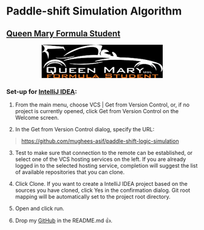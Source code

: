 # Paddle-shift Simulation Algorithm

## [Queen Mary Formula Student](https://www.qmformulastudent.co.uk/)

<p align="center">
  <img src="/logo/QMFSLogo.jpg">
</p>

### Set-up for [IntelliJ IDEA](https://www.jetbrains.com/idea/download/#section=windows):

1. From the main menu, choose VCS | Get from Version Control, or, if no project is currently opened, click Get from Version Control on the Welcome screen.

2. In the Get from Version Control dialog, specify the URL: 

> https://github.com/mughees-asif/paddle-shift-logic-simulation

3. Test to make sure that connection to the remote can be established, or select one of the VCS hosting services on the left. If you are already logged in to the selected hosting service, completion will suggest the list of available repositories that you can clone.

4. Click Clone. If you want to create a IntelliJ IDEA project based on the sources you have cloned, click Yes in the confirmation dialog. Git root mapping will be automatically set to the project root directory.

5. Open and click run.

6. Drop my [GitHub](https://github.com/mughees-asif) in the README.md :+1:.



